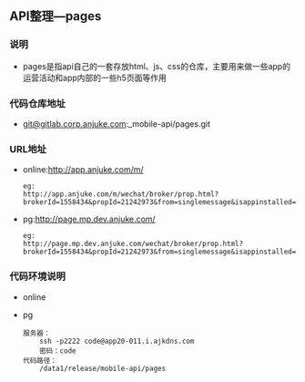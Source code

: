 ## API整理—pages

### 说明
* pages是指api自己的一套存放html、js、css的仓库，主要用来做一些app的运营活动和app内部的一些h5页面等作用

### 代码仓库地址
* git@gitlab.corp.anjuke.com:_mobile-api/pages.git

### URL地址
* online:http://app.anjuke.com/m/

    ```
    eg:
    http://app.anjuke.com/m/wechat/broker/prop.html?brokerId=1558434&propId=21242973&from=singlemessage&isappinstalled=0
    ```
* pg:http://page.mp.dev.anjuke.com/

    ```
    eg:
    http://page.mp.dev.anjuke.com/wechat/broker/prop.html?brokerId=1558434&propId=21242973&from=singlemessage&isappinstalled=0
    ```

### 代码环境说明
* online
* pg

    ```
    服务器：
		ssh -p2222 code@app20-011.i.ajkdns.com
		密码：code
    代码路径：
		/data1/release/mobile-api/pages
    ```
